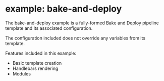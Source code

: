 # example: bake-and-deploy

The bake-and-deploy example is a fully-formed Bake and Deploy pipeline template
and its associated configuration.

The configuration included does not override any variables from its template.

Features included in this example:

* Basic template creation
* Handlebars rendering
* Modules
